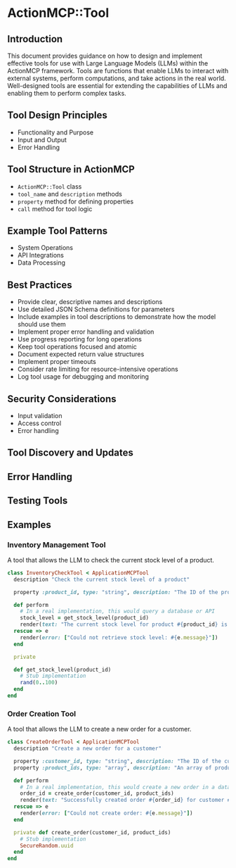 # ActionMCP::Tool

## Introduction

This document provides guidance on how to design and implement effective tools for use with Large Language Models (LLMs) within the ActionMCP framework. Tools are functions that enable LLMs to interact with external systems, perform computations, and take actions in the real world. Well-designed tools are essential for extending the capabilities of LLMs and enabling them to perform complex tasks.

## Tool Design Principles

*   Functionality and Purpose
*   Input and Output
*   Error Handling

## Tool Structure in ActionMCP

*   `ActionMCP::Tool` class
*   `tool_name` and `description` methods
*   `property` method for defining properties
*   `call` method for tool logic

## Example Tool Patterns

*   System Operations
*   API Integrations
*   Data Processing

## Best Practices

*   Provide clear, descriptive names and descriptions
*   Use detailed JSON Schema definitions for parameters
*   Include examples in tool descriptions to demonstrate how the model should use them
*   Implement proper error handling and validation
*   Use progress reporting for long operations
*   Keep tool operations focused and atomic
*   Document expected return value structures
*   Implement proper timeouts
*   Consider rate limiting for resource-intensive operations
*   Log tool usage for debugging and monitoring

## Security Considerations

*   Input validation
*   Access control
*   Error handling

## Tool Discovery and Updates

## Error Handling

## Testing Tools

## Examples

### Inventory Management Tool

A tool that allows the LLM to check the current stock level of a product.

```ruby
class InventoryCheckTool < ApplicationMCPTool
  description "Check the current stock level of a product"

  property :product_id, type: "string", description: "The ID of the product", required: true

  def perform
    # In a real implementation, this would query a database or API
    stock_level = get_stock_level(product_id)
    render(text: "The current stock level for product #{product_id} is #{stock_level}")
  rescue => e
    render(error: ["Could not retrieve stock level: #{e.message}"])
  end

  private

  def get_stock_level(product_id)
    # Stub implementation
    rand(0..100)
  end
end
```

### Order Creation Tool

A tool that allows the LLM to create a new order for a customer.

```ruby
class CreateOrderTool < ApplicationMCPTool
  description "Create a new order for a customer"

  property :customer_id, type: "string", description: "The ID of the customer", required: true
  property :product_ids, type: "array", description: "An array of product IDs to add to the order", required: true

  def perform
    # In a real implementation, this would create a new order in a database or system
    order_id = create_order(customer_id, product_ids)
    render(text: "Successfully created order #{order_id} for customer #{customer_id} with products #{product_ids.join(', ')}")
  rescue => e
    render(error: ["Could not create order: #{e.message}"])
  end

  private def create_order(customer_id, product_ids)
    # Stub implementation
    SecureRandom.uuid
  end
end
```